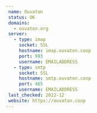 ```yaml
---
 name: Ouvaton
 status: OK
 domains: 
   - ouvaton.org
 server:
   - type: imap
     socket: SSL
     hostname: imap.ouvaton.coop
     port: 993
     username: EMAILADDRESS
   - type: smtp
     socket: SSL
     hostname: smtp.ouvaton.coop
     port: 465
     username: EMAILADDRESS
 last_checked: 2022-12
 website: https://ouvaton.coop
---
```

